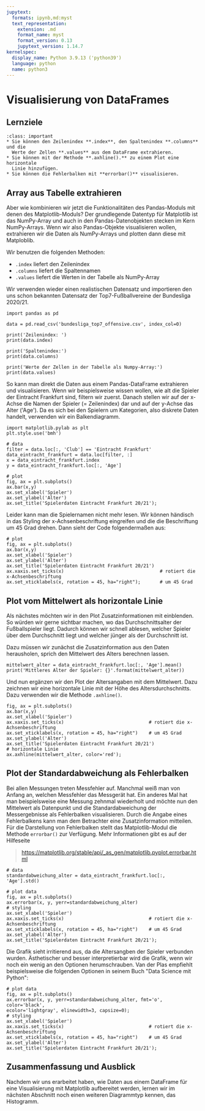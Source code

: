 ```yaml
---
jupytext:
  formats: ipynb,md:myst
  text_representation:
    extension: .md
    format_name: myst
    format_version: 0.13
    jupytext_version: 1.14.7
kernelspec:
  display_name: Python 3.9.13 ('python39')
  language: python
  name: python3
---
```


# Visualisierung von DataFrames

## Lernziele

```{admonition} Lernziele
:class: important
* Sie können den Zeilenindex **.index**, den Spaltenindex **.columns** und die
  Werte der Zellen **.values** aus dem DataFrame extrahieren.
* Sie können mit der Methode **.axhline().** zu einem Plot eine horizontale
  Linie hinzufügen.
* Sie können die Fehlerbalken mit **errorbar()** visualisieren.
```

## Array aus Tabelle extrahieren

Aber wie kombinieren wir jetzt die Funktionalitäten des Pandas-Moduls mit denen
des Matplotlib-Moduls? Der grundlegende Datentyp für Matplotlib ist das
NumPy-Array und auch in den Pandas-Datenobjekten stecken im Kern NumPy-Arrays.
Wenn wir also Pandas-Objekte visualisieren wollen, extrahieren wir die Daten als
NumPy-Arrays und plotten dann diese mit Matploblib.

Wir benutzen die folgenden Methoden: 

* ``.index`` liefert den Zeilenindex
* ``.columns`` liefert die Spaltennamen 
* ``.values`` liefert die Werten in der Tabelle als NumPy-Array

Wir verwenden wieder einen realistischen Datensatz und importieren den uns
schon bekannten Datensatz der Top7-Fußballvereine der Bundesliga 2020/21.

```{code-cell} ipython3
import pandas as pd

data = pd.read_csv('bundesliga_top7_offensive.csv', index_col=0)

print('Zeilenindex: ')
print(data.index)

print('Spaltenindex:')
print(data.columns)

print('Werte der Zellen in der Tabelle als Numpy-Array:')
print(data.values)
```

So kann man direkt die Daten aus einem Pandas-DataFrame extrahieren und
visualisieren. Wenn wir beispielsweise wissen wollen, wie alt die Spieler der
Eintracht Frankfurt sind, filtern wir zuerst. Danach stellen wir auf der x-Achse
die Namen der Spieler (= Zeilenindex) dar und auf der y-Achse das Alter ('Age').
Da es sich bei den Spielern um Kategorien, also diskrete Daten handelt,
verwenden wir ein Balkendiagramm.

```{code-cell} ipython3
import matplotlib.pylab as plt
plt.style.use('bmh')

# data
filter = data.loc[:, 'Club'] == 'Eintracht Frankfurt'
data_eintracht_frankfurt = data.loc[filter, :]
x = data_eintracht_frankfurt.index
y = data_eintracht_frankfurt.loc[:, 'Age']

# plot
fig, ax = plt.subplots()
ax.bar(x,y)
ax.set_xlabel('Spieler')
ax.set_ylabel('Alter')
ax.set_title('Spielerdaten Eintracht Frankfurt 20/21');
```

Leider kann man die Spielernamen nicht mehr lesen. Wir können händisch in das
Styling der x-Achsenbeschriftung eingreifen und die die Beschriftung um 45 Grad
drehen. Dann sieht der Code folgendermaßen aus:

```{code-cell} ipython3
# plot
fig, ax = plt.subplots()
ax.bar(x,y)
ax.set_xlabel('Spieler')
ax.set_ylabel('Alter')
ax.set_title('Spielerdaten Eintracht Frankfurt 20/21')
ax.xaxis.set_ticks(x)                                   # rotiert die x-Achsenbeschriftung
ax.set_xticklabels(x, rotation = 45, ha="right");       # um 45 Grad
```

## Plot vom Mittelwert als horizontale Linie

Als nächstes möchten wir in den Plot Zusatzinformationen mit einblenden. So
würden wir gerne sichtbar machen, wo das Durchschnittsalter der Fußballspieler
liegt. Dadurch können wir schnell ablesen, welcher Spieler über dem Durchschnitt
liegt und welcher jünger als der Durchschnitt ist.

Dazu müssen wir zunächst die Zusatzinformation aus den Daten herausholen, sprich
den Mittelwert des Alters berechnen lassen.

```{code-cell} ipython3
mittelwert_alter = data_eintracht_frankfurt.loc[:, 'Age'].mean()
print('Mittleres Alter der Spieler: {}'.format(mittelwert_alter))
```

Und nun ergänzen wir den Plot der Altersangaben mit dem Mittelwert. Dazu
zeichnen wir eine horizontale Linie mit der Höhe des Altersdurchschnitts. Dazu
verwenden wir die Methode `.axhline()`.

```{code-cell} ipython3
fig, ax = plt.subplots()
ax.bar(x,y)
ax.set_xlabel('Spieler')
ax.xaxis.set_ticks(x)                               # rotiert die x-Achsenbeschriftung
ax.set_xticklabels(x, rotation = 45, ha="right")    # um 45 Grad
ax.set_ylabel('Alter')
ax.set_title('Spielerdaten Eintracht Frankfurt 20/21')
# horizontale Linie
ax.axhline(mittelwert_alter, color='red');
```

## Plot der Standardabweichung als Fehlerbalken

Bei allen Messungen treten Messfehler auf. Manchmal weiß man von Anfang an,
welchen Messfehler das Messgerät hat. Ein anderes Mal hat man beispielsweise
eine Messung zehnmal wiederholt und möchte nun den Mittelwert als Datenpunkt und
die Standardabweichung der Messergebnisse als Fehlerbalken visualisieren. Durch
die Angabe eines Fehlerbalkens kann man dem Betrachter eine Zusatzinformation
mitteilen. Für die Darstellung von Fehlerbalken stellt das Matplotlib-Modul die
Methode ``errorbar()`` zur Verfügung. Mehr Informationen gibt es auf der
Hilfeseite

> https://matplotlib.org/stable/api/_as_gen/matplotlib.pyplot.errorbar.html


```{code-cell} ipython3
# data
standardabweichung_alter = data_eintracht_frankfurt.loc[:, 'Age'].std()

# plot data
fig, ax = plt.subplots()
ax.errorbar(x, y, yerr=standardabweichung_alter)
# styling
ax.set_xlabel('Spieler')
ax.xaxis.set_ticks(x)                               # rotiert die x-Achsenbeschriftung
ax.set_xticklabels(x, rotation = 45, ha="right")    # um 45 Grad
ax.set_ylabel('Alter')
ax.set_title('Spielerdaten Eintracht Frankfurt 20/21');
```

Die Grafik sieht irritierend aus, da die Altersangben der Spieler verbunden
wurden. Ästhetischer und besser interpretierbar wird die Grafik, wenn wir noch
ein wenig an den Optionen herumschrauben. Van der Plas empfiehlt beispielsweise
die folgenden Optionen in seinem Buch "Data Science mit Python":

```{code-cell} ipython3
# plot data
fig, ax = plt.subplots()
ax.errorbar(x, y, yerr=standardabweichung_alter, fmt='o', color='black', 
ecolor='lightgray', elinewidth=3, capsize=0);
# styling
ax.set_xlabel('Spieler')
ax.xaxis.set_ticks(x)                               # rotiert die x-Achsenbeschriftung
ax.set_xticklabels(x, rotation = 45, ha="right")    # um 45 Grad
ax.set_ylabel('Alter')
ax.set_title('Spielerdaten Eintracht Frankfurt 20/21');
```

## Zusammenfassung und Ausblick

Nachdem wir uns erarbeitet haben, wie Daten aus einem DataFrame für eine
Visualisierung mit Matplotlib aufbereitet werden, lernen wir im nächsten
Abschnitt noch einen weiteren Diagrammtyp kennen, das Histogramm.
